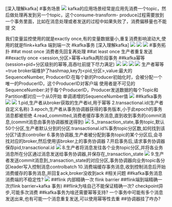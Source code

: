 [](https://time.geekbang.org/column/article/138724)
[深入理解kafka]
#事务场景
![](.z_06_分布式_消息队列_kafka_06_幂等性_事务_EOS_精确一次_images/e5025d96.png)
kafka的应用场景经常是应用先消费一个topic，然后做处理再发到另一个topic，这个consume-transform- produce过程需要放到一个事务里面，比如在消息处理或者发送的过程中如果失败了，消费偏移量也不能提 交

我们变量监控使用的就是exactly once,有的变量数据量小,重复消费影响波动大,使用的就是flink+kafka 端到端一次
#kafka事务
[深入理解kafka]
![](.z_06_分布式_消息队列_kafka_06_幂等性_事务_EOS_精确一次_images/ac2f14bd.png)
![](.z_06_分布式_消息队列_kafka_06_幂等性_事务_EOS_精确一次_images/f039d614.png)
![](.z_06_分布式_消息队列_kafka_06_幂等性_事务_EOS_精确一次_images/ba71643e.png)
#事务拓扑
##at most once
消费者先回复再处理
##at least once
生产者重复发送
##exactly once
<session,分区>幂等+kafka两阶段事务
##kafka幂等(session+pid+分区级别的幂等,高吞吐前提下尽力满足)
![](.z_06_分布式_消息队列_kafka_06_幂等性_事务_EOS_精确一次_images/a63e478e.png)
![](.z_06_分布式_消息队列_kafka_06_幂等性_事务_EOS_精确一次_images/959a1c5e.png)
![](.z_06_分布式_消息队列_kafka_06_幂等性_事务_EOS_精确一次_images/6b978f67.png)
![](.z_06_分布式_消息队列_kafka_06_幂等性_事务_EOS_精确一次_images/f6d355b2.png)
生产者幂等=true
broker端维护了hashmap,key为<pid,分区>,value:最大的SequenceNumber,
ProducerID:在每个新的Producer初始化时，会被分配一个唯一的ProducerID，这个ProducerID对客户端 使用者是不可⻅的
SequenceNumber:对于每个ProducerID，Producer发送数据的每个Topic和Partition都对应一个从0开始 单调递增的SequenceNumber值
![](.z_06_分布式_消息队列_kafka_06_幂等性_事务_EOS_精确一次_images/dc6f7431.png)
##kafka事务
![](.z_06_分布式_消息队列_kafka_06_幂等性_事务_EOS_精确一次_images/ac2f14bd.png)
![](.z_06_分布式_消息队列_kafka_06_幂等性_事务_EOS_精确一次_images/32e28dee.png)
1.pid,生产者从broker获取的生产者id,用于幂等
2.transactional.id(生产者自定义名称)
3.epoch,生产者从事务协调器获得的事务版本,小于此epoch的事务消息都被拒绝
4.read_committed,消费者缓存事务消息,直到收到事务的commit消息,(commit消息由事务协调器推送得到)
![](.z_06_分布式_消息队列_kafka_06_幂等性_事务_EOS_精确一次_images/495ad835.png)
5._transaction_state,事务topic,默认50个分区,生产者默认分到的分区:transactional.id%事务topic分区数,如何找到该分区?请求controller
6.事务协调器,生产者被分配到事务topic的某个分区后,会寻找对应的broker,然后使用该broker上的事务协调器
7.开启事务后,请求事务协调器保存pid,transactional.id
![](.z_06_分布式_消息队列_kafka_06_幂等性_事务_EOS_精确一次_images/1a612f18.png)
8.生产者将消息发往各个业务topic分区,并将各业务消息所在分区通过消息发送给事务协调器,并保存在_transaction_state
![](.z_06_分布式_消息队列_kafka_06_幂等性_事务_EOS_精确一次_images/a29fcd4d.png)
9.生产者发送commit消息到_transaction_state的对应分区,事务协调器向业务topic各分区leader写入控制消息controlbatch
10.消费端缓存事务消息,收到控制消息后开始消费缓存的事务消息,并回复ack,broker没收到ack
#相关问题
##kafka事务消息消费端的不稳定性?
![](.z_06_分布式_消息队列_kafka_06_幂等性_事务_EOS_精确一次_images/25f76fd6.png)
##flink 内部精确一次
flink barrier
##flink端到端精确一次(flink barrier+kafka 事务)
##flink为啥自己不能保证精确一次?
checkpoint异步,可能多次消费
##kafka事务为啥还需要幂等支持?
一个事务中可能有多个消息发送出来,也有可能一个消息重复发送,可以使用幂等性去重
##协调器挂了咋办?
